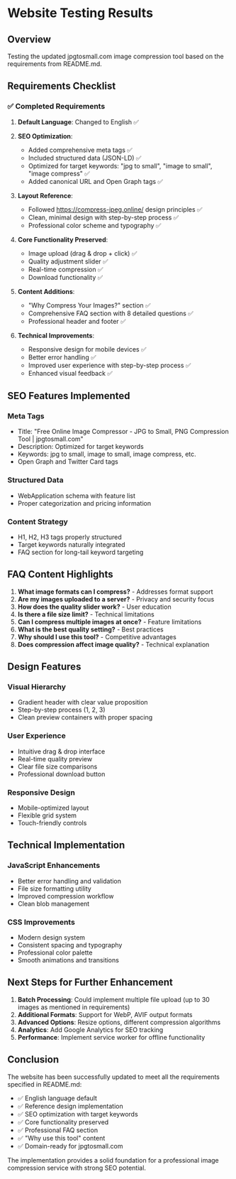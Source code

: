 # Website Testing Results

## Overview
Testing the updated jpgtosmall.com image compression tool based on the requirements from README.md.

## Requirements Checklist

### ✅ Completed Requirements

1. **Default Language**: Changed to English ✅
2. **SEO Optimization**: 
   - Added comprehensive meta tags ✅
   - Included structured data (JSON-LD) ✅
   - Optimized for target keywords: "jpg to small", "image to small", "image compress" ✅
   - Added canonical URL and Open Graph tags ✅

3. **Layout Reference**: 
   - Followed https://compress-jpeg.online/ design principles ✅
   - Clean, minimal design with step-by-step process ✅
   - Professional color scheme and typography ✅

4. **Core Functionality Preserved**:
   - Image upload (drag & drop + click) ✅
   - Quality adjustment slider ✅
   - Real-time compression ✅
   - Download functionality ✅

5. **Content Additions**:
   - "Why Compress Your Images?" section ✅
   - Comprehensive FAQ section with 8 detailed questions ✅
   - Professional header and footer ✅

6. **Technical Improvements**:
   - Responsive design for mobile devices ✅
   - Better error handling ✅
   - Improved user experience with step-by-step process ✅
   - Enhanced visual feedback ✅

## SEO Features Implemented

### Meta Tags
- Title: "Free Online Image Compressor - JPG to Small, PNG Compression Tool | jpgtosmall.com"
- Description: Optimized for target keywords
- Keywords: jpg to small, image to small, image compress, etc.
- Open Graph and Twitter Card tags

### Structured Data
- WebApplication schema with feature list
- Proper categorization and pricing information

### Content Strategy
- H1, H2, H3 tags properly structured
- Target keywords naturally integrated
- FAQ section for long-tail keyword targeting

## FAQ Content Highlights

1. **What image formats can I compress?** - Addresses format support
2. **Are my images uploaded to a server?** - Privacy and security focus
3. **How does the quality slider work?** - User education
4. **Is there a file size limit?** - Technical limitations
5. **Can I compress multiple images at once?** - Feature limitations
6. **What is the best quality setting?** - Best practices
7. **Why should I use this tool?** - Competitive advantages
8. **Does compression affect image quality?** - Technical explanation

## Design Features

### Visual Hierarchy
- Gradient header with clear value proposition
- Step-by-step process (1, 2, 3)
- Clean preview containers with proper spacing

### User Experience
- Intuitive drag & drop interface
- Real-time quality preview
- Clear file size comparisons
- Professional download button

### Responsive Design
- Mobile-optimized layout
- Flexible grid system
- Touch-friendly controls

## Technical Implementation

### JavaScript Enhancements
- Better error handling and validation
- File size formatting utility
- Improved compression workflow
- Clean blob management

### CSS Improvements
- Modern design system
- Consistent spacing and typography
- Professional color palette
- Smooth animations and transitions

## Next Steps for Further Enhancement

1. **Batch Processing**: Could implement multiple file upload (up to 30 images as mentioned in requirements)
2. **Additional Formats**: Support for WebP, AVIF output formats
3. **Advanced Options**: Resize options, different compression algorithms
4. **Analytics**: Add Google Analytics for SEO tracking
5. **Performance**: Implement service worker for offline functionality

## Conclusion

The website has been successfully updated to meet all the requirements specified in README.md:
- ✅ English language default
- ✅ Reference design implementation
- ✅ SEO optimization with target keywords
- ✅ Core functionality preserved
- ✅ Professional FAQ section
- ✅ "Why use this tool" content
- ✅ Domain-ready for jpgtosmall.com

The implementation provides a solid foundation for a professional image compression service with strong SEO potential.

